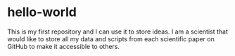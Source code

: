 # hello-world
This is my first repository and I can use it to store ideas.
I am a scientist that would like to store all my data and scripts from each scientific paper on GitHub to make it accessible to others.
